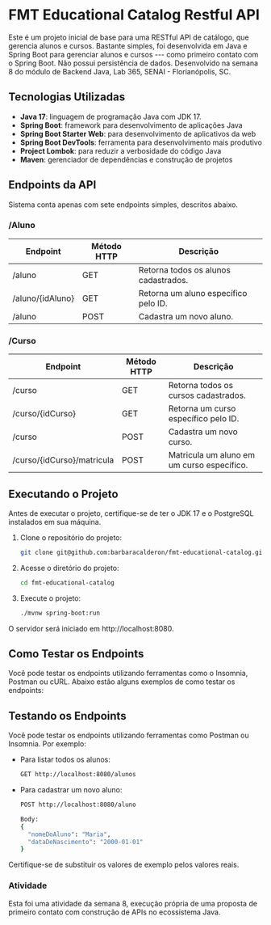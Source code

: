 # FMT Educational Catalog Restful API

Este é um projeto inicial de base para uma RESTful API de catálogo, que gerencia alunos e cursos. Bastante simples,
foi desenvolvida em Java e Spring Boot para gerenciar alunos e cursos --- como primeiro contato com o Spring Boot.
Não possui persistência de dados. Desenvolvido na semana 8 do módulo de Backend Java, Lab 365, SENAI - Florianópolis, SC. 

## Tecnologias Utilizadas

- **Java 17**: linguagem de programação Java com JDK 17.
- **Spring Boot**: framework para desenvolvimento de aplicações Java
- **Spring Boot Starter Web**: para desenvolvimento de aplicativos da web
- **Spring Boot DevTools**: ferramenta para desenvolvimento mais produtivo
- **Project Lombok**: para reduzir a verbosidade do código Java
- **Maven**: gerenciador de dependências e construção de projetos

## Endpoints da API

Sistema conta apenas com sete endpoints simples, descritos abaixo.

### /Aluno

| Endpoint         | Método HTTP | Descrição                               |
|------------------|-------------|-----------------------------------------|
| /aluno           | GET         | Retorna todos os alunos cadastrados.    |
| /aluno/{idAluno} | GET         | Retorna um aluno específico pelo ID.    |
| /aluno           | POST        | Cadastra um novo aluno.                 |

### /Curso

| Endpoint         | Método HTTP | Descrição                                      |
|------------------|-------------|------------------------------------------------|
| /curso           | GET         | Retorna todos os cursos cadastrados.           |
| /curso/{idCurso} | GET         | Retorna um curso específico pelo ID.           |
| /curso           | POST        | Cadastra um novo curso.                       |
| /curso/{idCurso}/matricula | POST   | Matricula um aluno em um curso específico.     |

## Executando o Projeto

Antes de executar o projeto, certifique-se de ter o JDK 17 e o PostgreSQL instalados em sua máquina.

1. Clone o repositório do projeto:
    ```bash
    git clone git@github.com:barbaracalderon/fmt-educational-catalog.git
    ```

2. Acesse o diretório do projeto:
    ```bash
    cd fmt-educational-catalog
    ```
3. Execute o projeto:
    ```bash
    ./mvnw spring-boot:run
    ```

O servidor será iniciado em http://localhost:8080.


## Como Testar os Endpoints

Você pode testar os endpoints utilizando ferramentas como o Insomnia, Postman ou cURL. 
Abaixo estão alguns exemplos de como testar os endpoints:

## Testando os Endpoints

Você pode testar os endpoints utilizando ferramentas como Postman ou Insomnia. Por exemplo:

- Para listar todos os alunos:
    ```bash
    GET http://localhost:8080/alunos
    ```

- Para cadastrar um novo aluno:
    ```bash
    POST http://localhost:8080/aluno

    Body:
    {
      "nomeDoAluno": "Maria",
      "dataDeNascimento": "2000-01-01"
    }
    ```

Certifique-se de substituir os valores de exemplo pelos valores reais.

### Atividade

Esta foi uma atividade da semana 8, execução própria de uma proposta de primeiro contato com construção de APIs no 
ecossistema Java.